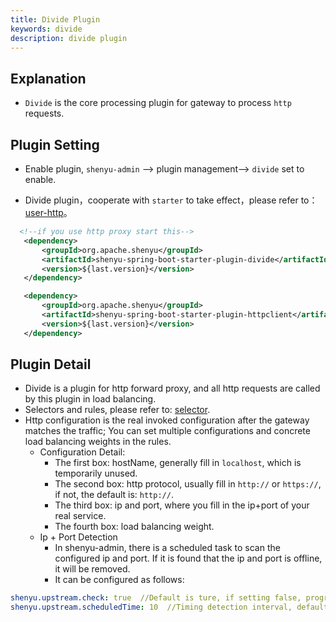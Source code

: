 ```yaml
---
title: Divide Plugin
keywords: divide
description: divide plugin
---
```


## Explanation

* `Divide` is the core processing plugin for gateway to process `http` requests.

## Plugin Setting

* Enable plugin, `shenyu-admin` --> plugin management--> `divide` set to enable.

* Divide plugin，cooperate with `starter` to take effect，please refer to：[user-http](../http-proxy)。

```xml
  <!--if you use http proxy start this-->
   <dependency>
       <groupId>org.apache.shenyu</groupId>
       <artifactId>shenyu-spring-boot-starter-plugin-divide</artifactId>
       <version>${last.version}</version>
   </dependency>

   <dependency>
       <groupId>org.apache.shenyu</groupId>
       <artifactId>shenyu-spring-boot-starter-plugin-httpclient</artifactId>
       <version>${last.version}</version>
   </dependency>
```

## Plugin Detail

* Divide is a plugin for http forward proxy, and all http requests are called by this plugin in load balancing.
* Selectors and rules, please refer to: [selector](../selector-and-rule).
* Http configuration is the real invoked configuration after the gateway matches the traffic; You can set multiple configurations and concrete load balancing weights in the rules.
  * Configuration Detail:
     * The first box: hostName, generally fill in `localhost`, which is temporarily unused.  
     * The second box: http protocol, usually fill in ` http:// ` or ` https:// `, if not, the default is: ` http:// `.
     * The third box: ip and port, where you fill in the ip+port of your real service.
     * The fourth box: load balancing weight.   
  * Ip + Port Detection
     * In shenyu-admin, there is a scheduled task to scan the configured ip and port. If it is found that the ip and port is offline, it will be removed.
     * It can be configured as follows:

```yaml
shenyu.upstream.check: true  //Default is ture, if setting false, program will not detect.
shenyu.upstream.scheduledTime: 10  //Timing detection interval, default 10 seconds.
 ```  
  
 
